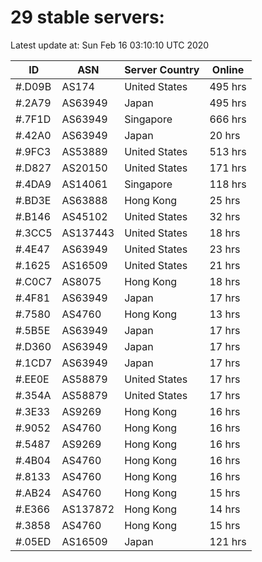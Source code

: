# 29 stable servers:

Latest update at: Sun Feb 16 03:10:10 UTC 2020

| ID | ASN | Server Country | Online |
| -- | --- | -------------- | ------ |
| #.D09B | AS174 | United States | 495 hrs |
| #.2A79 | AS63949 | Japan | 495 hrs |
| #.7F1D | AS63949 | Singapore | 666 hrs |
| #.42A0 | AS63949 | Japan | 20 hrs |
| #.9FC3 | AS53889 | United States | 513 hrs |
| #.D827 | AS20150 | United States | 171 hrs |
| #.4DA9 | AS14061 | Singapore | 118 hrs |
| #.BD3E | AS63888 | Hong Kong | 25 hrs |
| #.B146 | AS45102 | United States | 32 hrs |
| #.3CC5 | AS137443 | United States | 18 hrs |
| #.4E47 | AS63949 | United States | 23 hrs |
| #.1625 | AS16509 | United States | 21 hrs |
| #.C0C7 | AS8075 | Hong Kong | 18 hrs |
| #.4F81 | AS63949 | Japan | 17 hrs |
| #.7580 | AS4760 | Hong Kong | 13 hrs |
| #.5B5E | AS63949 | Japan | 17 hrs |
| #.D360 | AS63949 | Japan | 17 hrs |
| #.1CD7 | AS63949 | Japan | 17 hrs |
| #.EE0E | AS58879 | United States | 17 hrs |
| #.354A | AS58879 | United States | 17 hrs |
| #.3E33 | AS9269 | Hong Kong | 16 hrs |
| #.9052 | AS4760 | Hong Kong | 16 hrs |
| #.5487 | AS9269 | Hong Kong | 16 hrs |
| #.4B04 | AS4760 | Hong Kong | 16 hrs |
| #.8133 | AS4760 | Hong Kong | 16 hrs |
| #.AB24 | AS4760 | Hong Kong | 15 hrs |
| #.E366 | AS137872 | Hong Kong | 14 hrs |
| #.3858 | AS4760 | Hong Kong | 15 hrs |
| #.05ED | AS16509 | Japan | 121 hrs |

